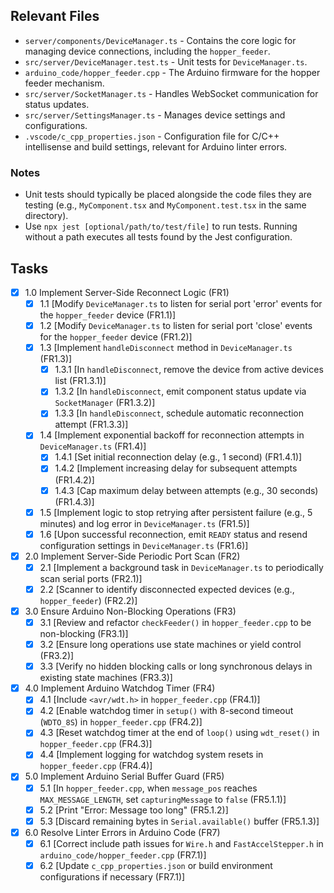 ## Relevant Files

- `server/components/DeviceManager.ts` - Contains the core logic for managing device connections, including the `hopper_feeder`.
- `src/server/DeviceManager.test.ts` - Unit tests for `DeviceManager.ts`.
- `arduino_code/hopper_feeder.cpp` - The Arduino firmware for the hopper feeder mechanism.
- `src/server/SocketManager.ts` - Handles WebSocket communication for status updates.
- `src/server/SettingsManager.ts` - Manages device settings and configurations.
- `.vscode/c_cpp_properties.json` - Configuration file for C/C++ intellisense and build settings, relevant for Arduino linter errors.

### Notes

- Unit tests should typically be placed alongside the code files they are testing (e.g., `MyComponent.tsx` and `MyComponent.test.tsx` in the same directory).
- Use `npx jest [optional/path/to/test/file]` to run tests. Running without a path executes all tests found by the Jest configuration.

## Tasks

- [x] 1.0 Implement Server-Side Reconnect Logic (FR1)
  - [x] 1.1 [Modify `DeviceManager.ts` to listen for serial port 'error' events for the `hopper_feeder` device (FR1.1)]
  - [x] 1.2 [Modify `DeviceManager.ts` to listen for serial port 'close' events for the `hopper_feeder` device (FR1.2)]
  - [x] 1.3 [Implement `handleDisconnect` method in `DeviceManager.ts` (FR1.3)]
    - [x] 1.3.1 [In `handleDisconnect`, remove the device from active devices list (FR1.3.1)]
    - [x] 1.3.2 [In `handleDisconnect`, emit component status update via `SocketManager` (FR1.3.2)]
    - [x] 1.3.3 [In `handleDisconnect`, schedule automatic reconnection attempt (FR1.3.3)]
  - [x] 1.4 [Implement exponential backoff for reconnection attempts in `DeviceManager.ts` (FR1.4)]
    - [x] 1.4.1 [Set initial reconnection delay (e.g., 1 second) (FR1.4.1)]
    - [x] 1.4.2 [Implement increasing delay for subsequent attempts (FR1.4.2)]
    - [x] 1.4.3 [Cap maximum delay between attempts (e.g., 30 seconds) (FR1.4.3)]
  - [x] 1.5 [Implement logic to stop retrying after persistent failure (e.g., 5 minutes) and log error in `DeviceManager.ts` (FR1.5)]
  - [x] 1.6 [Upon successful reconnection, emit `READY` status and resend configuration settings in `DeviceManager.ts` (FR1.6)]
- [x] 2.0 Implement Server-Side Periodic Port Scan (FR2)
  - [x] 2.1 [Implement a background task in `DeviceManager.ts` to periodically scan serial ports (FR2.1)]
  - [x] 2.2 [Scanner to identify disconnected expected devices (e.g., `hopper_feeder`) (FR2.2)]
- [x] 3.0 Ensure Arduino Non-Blocking Operations (FR3)
  - [x] 3.1 [Review and refactor `checkFeeder()` in `hopper_feeder.cpp` to be non-blocking (FR3.1)]
  - [x] 3.2 [Ensure long operations use state machines or yield control (FR3.2)]
  - [x] 3.3 [Verify no hidden blocking calls or long synchronous delays in existing state machines (FR3.3)]
- [x] 4.0 Implement Arduino Watchdog Timer (FR4)
  - [x] 4.1 [Include `<avr/wdt.h>` in `hopper_feeder.cpp` (FR4.1)]
  - [x] 4.2 [Enable watchdog timer in `setup()` with 8-second timeout (`WDTO_8S`) in `hopper_feeder.cpp` (FR4.2)]
  - [x] 4.3 [Reset watchdog timer at the end of `loop()` using `wdt_reset()` in `hopper_feeder.cpp` (FR4.3)]
  - [x] 4.4 [Implement logging for watchdog system resets in `hopper_feeder.cpp` (FR4.4)]
- [x] 5.0 Implement Arduino Serial Buffer Guard (FR5)
  - [x] 5.1 [In `hopper_feeder.cpp`, when `message_pos` reaches `MAX_MESSAGE_LENGTH`, set `capturingMessage` to `false` (FR5.1.1)]
  - [x] 5.2 [Print "Error: Message too long" (FR5.1.2)]
  - [x] 5.3 [Discard remaining bytes in `Serial.available()` buffer (FR5.1.3)]
- [x] 6.0 Resolve Linter Errors in Arduino Code (FR7)
  - [x] 6.1 [Correct include path issues for `Wire.h` and `FastAccelStepper.h` in `arduino_code/hopper_feeder.cpp` (FR7.1)]
  - [x] 6.2 [Update `c_cpp_properties.json` or build environment configurations if necessary (FR7.1)]
